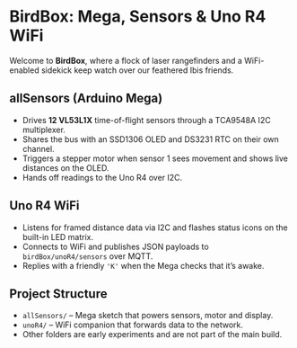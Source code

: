 # BirdBox: Mega, Sensors & Uno R4 WiFi

Welcome to **BirdBox**, where a flock of laser rangefinders and a WiFi-enabled sidekick keep watch over our feathered  Ibis friends.

## allSensors (Arduino Mega)

* Drives **12 VL53L1X** time-of-flight sensors through a TCA9548A I2C multiplexer.
* Shares the bus with an SSD1306 OLED and DS3231 RTC on their own channel.
* Triggers a stepper motor when sensor 1 sees movement and shows live distances on the OLED.
* Hands off readings to the Uno R4 over I2C.


## Uno R4 WiFi

* Listens for framed distance data via I2C and flashes status icons on the built-in LED matrix.
* Connects to WiFi and publishes JSON payloads to `birdBox/unoR4/sensors` over MQTT.
* Replies with a friendly `'K'` when the Mega checks that it’s awake.

## Project Structure

* `allSensors/` – Mega sketch that powers sensors, motor and display.
* `unoR4/` – WiFi companion that forwards data to the network.
* Other folders are early experiments and are not part of the main build.

